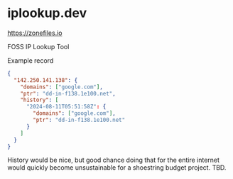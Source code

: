 # iplookup.dev

https://zonefiles.io

FOSS IP Lookup Tool

Example record
```json
{
  "142.250.141.138": {
    "domains": ["google.com"],
    "ptr": "dd-in-f138.1e100.net",
    "history": [
      "2024-08-11T05:51:58Z": {
        "domains": ["google.com"],
        "ptr": "dd-in-f138.1e100.net"
      }
    ]
  }
}
```

History would be nice, but good chance doing that for the entire internet would quickly become unsustainable for a shoestring budget project. TBD.
